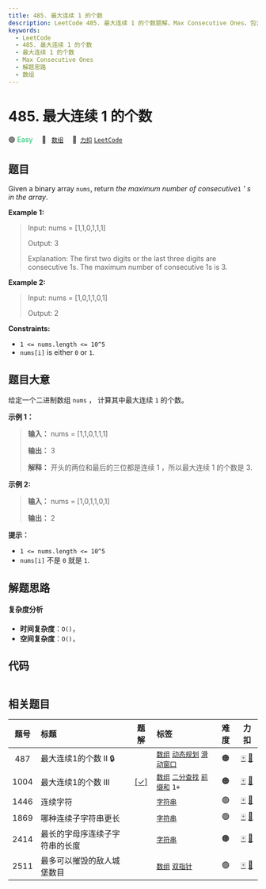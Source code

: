 ```yaml
---
title: 485. 最大连续 1 的个数
description: LeetCode 485. 最大连续 1 的个数题解，Max Consecutive Ones，包含解题思路、复杂度分析以及完整的 JavaScript 代码实现。
keywords:
  - LeetCode
  - 485. 最大连续 1 的个数
  - 最大连续 1 的个数
  - Max Consecutive Ones
  - 解题思路
  - 数组
---
```


# 485. 最大连续 1 的个数

🟢 <font color=#15bd66>Easy</font>&emsp; 🔖&ensp; [`数组`](/tag/array.md)&emsp; 🔗&ensp;[`力扣`](https://leetcode.cn/problems/max-consecutive-ones) [`LeetCode`](https://leetcode.com/problems/max-consecutive-ones)

## 题目

Given a binary array `nums`, return _the maximum number of consecutive_`1` _'
s in the array_.



**Example 1:**

> Input: nums = [1,1,0,1,1,1]
> 
> Output: 3
> 
> Explanation: The first two digits or the last three digits are consecutive 1s. The maximum number of consecutive 1s is 3.

**Example 2:**

> Input: nums = [1,0,1,1,0,1]
> 
> Output: 2

**Constraints:**

  * `1 <= nums.length <= 10^5`
  * `nums[i]` is either `0` or `1`.


## 题目大意

给定一个二进制数组 `nums` ， 计算其中最大连续 `1` 的个数。



**示例 1：**

> 
> 
> 
> 
> 
> **输入：** nums = [1,1,0,1,1,1]
> 
> **输出：** 3
> 
> **解释：** 开头的两位和最后的三位都是连续 1 ，所以最大连续 1 的个数是 3.
> 
> 

**示例 2:**

> 
> 
> 
> 
> 
> **输入：** nums = [1,0,1,1,0,1]
> 
> **输出：** 2
> 
> 



**提示：**

  * `1 <= nums.length <= 10^5`
  * `nums[i]` 不是 `0` 就是 `1`.


## 解题思路

#### 复杂度分析

- **时间复杂度**：`O()`，
- **空间复杂度**：`O()`，

## 代码

```javascript

```

## 相关题目

<!-- prettier-ignore -->
| 题号 | 标题 | 题解 | 标签 | 难度 | 力扣 |
| :------: | :------ | :------: | :------ | :------: | :------: |
| 487 | 最大连续1的个数 II 🔒 |  |  [`数组`](/tag/array.md) [`动态规划`](/tag/dynamic-programming.md) [`滑动窗口`](/tag/sliding-window.md) | 🟠 | [🀄️](https://leetcode.cn/problems/max-consecutive-ones-ii) [🔗](https://leetcode.com/problems/max-consecutive-ones-ii) |
| 1004 | 最大连续1的个数 III | [[✓]](/problem/1004.md) |  [`数组`](/tag/array.md) [`二分查找`](/tag/binary-search.md) [`前缀和`](/tag/prefix-sum.md) `1+` | 🟠 | [🀄️](https://leetcode.cn/problems/max-consecutive-ones-iii) [🔗](https://leetcode.com/problems/max-consecutive-ones-iii) |
| 1446 | 连续字符 |  |  [`字符串`](/tag/string.md) | 🟢 | [🀄️](https://leetcode.cn/problems/consecutive-characters) [🔗](https://leetcode.com/problems/consecutive-characters) |
| 1869 | 哪种连续子字符串更长 |  |  [`字符串`](/tag/string.md) | 🟢 | [🀄️](https://leetcode.cn/problems/longer-contiguous-segments-of-ones-than-zeros) [🔗](https://leetcode.com/problems/longer-contiguous-segments-of-ones-than-zeros) |
| 2414 | 最长的字母序连续子字符串的长度 |  |  [`字符串`](/tag/string.md) | 🟠 | [🀄️](https://leetcode.cn/problems/length-of-the-longest-alphabetical-continuous-substring) [🔗](https://leetcode.com/problems/length-of-the-longest-alphabetical-continuous-substring) |
| 2511 | 最多可以摧毁的敌人城堡数目 |  |  [`数组`](/tag/array.md) [`双指针`](/tag/two-pointers.md) | 🟢 | [🀄️](https://leetcode.cn/problems/maximum-enemy-forts-that-can-be-captured) [🔗](https://leetcode.com/problems/maximum-enemy-forts-that-can-be-captured) |